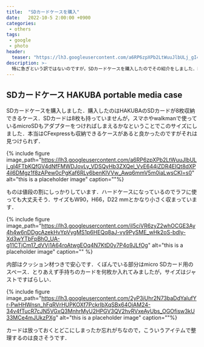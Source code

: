 ```yaml
---
title:  "SDカードケースを購入"
date:   2022-10-5 2:00:00 +0900
categories: 
 - others 
tags:
 - google
 - photo
header:
  teaser: "https://lh3.googleusercontent.com/a6RP6zpXPb2LtWuuJlbULj_gI4FTbKQfGV4dNfFMWDJovLy_VDSQyHb3ZXQel_VvE644jZDR4EIQt8dXP4il6DMgz1f8zAPew0cPgKaf6RLy6benKIVVw_Awq6mmV5m0iaLwsCKl=s0"
description: >-
  特に急ぎという訳ではないのですが，SDカードケースを購入したのでその紹介をしました．HAKUBAから出ている8枚収納できるハードタイプのケースです．旅行に持っていくというよりは家の中で散らばりがちなカードの保管場所として活用していこうと思います．
---
```


## SDカードケース HAKUBA portable media case

SDカードケースを購入しました．購入したのはHAKUBAのSDカードが8枚収納できるケース．SDカードは8枚も持っていませんが，スマホやwalkmanで使っているmicroSDもアダプターをつければしまえるかなということでこのサイズにしました．本当はCFexpressも収納できるケースがあると良かったのですがそれは見つけられず．

{% include figure image_path="https://lh3.googleusercontent.com/a6RP6zpXPb2LtWuuJlbULj_gI4FTbKQfGV4dNfFMWDJovLy_VDSQyHb3ZXQel_VvE644jZDR4EIQt8dXP4il6DMgz1f8zAPew0cPgKaf6RLy6benKIVVw_Awq6mmV5m0iaLwsCKl=s0" alt="this is a placeholder image" caption=""%}


ものは値段の割にしっかりしています．ハードケースになっているのでラフに使っても大丈夫そう．サイズもW90，H66，D22 mmとかなり小さく収まっています．

{% include figure image_path="https://lh3.googleusercontent.com/iI5ciVR6zyZ2whOCGE3Ay4h4w6nDDgcAzekHvYpVygMS1p6HEQq8aJ-vy9PySME_wHk2oS-bdIy-Xd3wYTbFpBhO_UA-g11CTjCm17_dVVj1A64roAtwgEOq4N7KtD0y7P4o9JLfOg" alt="this is a placeholder image" caption="" %}


内部はクッション材つきで安心です．くぼんでいる部分はmicro SDカード用のスペース．とりあえず手持ちのカードを何枚か入れてみましたが，サイズはジャストですばらしい．

{% include figure image_path="https://lh3.googleusercontent.com/2yP3iUhr2N73baDdYalufYr-PwHHWnsn_hFqRVrHUPKOXf7PckrIbXqSBx64OiAM24-34v4fTucR7cJN5VGxQ3MnhrMyU2HPGV3QV2hvRVxeAyUbs_OGOfisw3kU33MCe4mJUkzPXg" alt="this is a placeholder image" caption=""%}


カードは放っておくとどこにしまったか忘れがちなので，こういうアイテムで整理するのは良さそうです．
